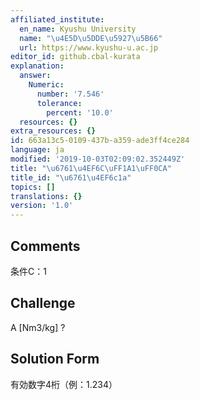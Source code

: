 ```yaml
---
affiliated_institute:
  en_name: Kyushu University
  name: "\u4E5D\u5DDE\u5927\u5B66"
  url: https://www.kyushu-u.ac.jp
editor_id: github.cbal-kurata
explanation:
  answer:
    Numeric:
      number: '7.546'
      tolerance:
        percent: '10.0'
  resources: {}
extra_resources: {}
id: 663a13c5-0109-437b-a359-ade3ff4ce284
language: ja
modified: '2019-10-03T02:09:02.352449Z'
title: "\u6761\u4EF6C\uFF1A1\uFF0CA"
title_id: "\u6761\u4EF6c1a"
topics: []
translations: {}
version: '1.0'
---
```


## Comments
条件C：1

## Challenge
A [Nm3/kg] ?

## Solution Form
有効数字4桁（例：1.234）




